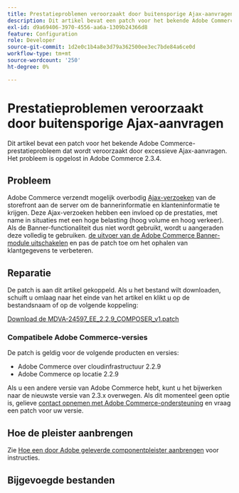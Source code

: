 ```yaml
---
title: Prestatieproblemen veroorzaakt door buitensporige Ajax-aanvragen
description: Dit artikel bevat een patch voor het bekende Adobe Commerce-prestatieprobleem dat wordt veroorzaakt door excessieve Ajax-aanvragen. Het probleem is opgelost in Adobe Commerce 2.3.4.
exl-id: d9a69406-3970-4556-aa6a-1309b24366d8
feature: Configuration
role: Developer
source-git-commit: 1d2e0c1b4a8e3d79a362500ee3ec7bde84a6ce0d
workflow-type: tm+mt
source-wordcount: '250'
ht-degree: 0%

---
```


# Prestatieproblemen veroorzaakt door buitensporige Ajax-aanvragen

Dit artikel bevat een patch voor het bekende Adobe Commerce-prestatieprobleem dat wordt veroorzaakt door excessieve Ajax-aanvragen. Het probleem is opgelost in Adobe Commerce 2.3.4.

## Probleem

Adobe Commerce verzendt mogelijk overbodig [Ajax-verzoeken](/help/troubleshooting/miscellaneous/high-throughput-ajax-requests-cause-poor-performance.md) van de storefront aan de server om de bannerinformatie en klanteninformatie te krijgen. Deze Ajax-verzoeken hebben een invloed op de prestaties, met name in situaties met een hoge belasting (hoog volume en hoog verkeer). Als de Banner-functionaliteit dus niet wordt gebruikt, wordt u aangeraden deze volledig te gebruiken. [de uitvoer van de Adobe Commerce Banner-module uitschakelen](/help/troubleshooting/miscellaneous/disable-magento-banner-output-to-improve-site-performance.md) en pas de patch toe om het ophalen van klantgegevens te verbeteren.

## Reparatie

De patch is aan dit artikel gekoppeld. Als u het bestand wilt downloaden, schuift u omlaag naar het einde van het artikel en klikt u op de bestandsnaam of op de volgende koppeling:

[Download de MDVA-24597\_EE\_2.2.9\_COMPOSER\_v1.patch](assets/MDVA-24597_EE_2.2.9_COMPOSER_v1.patch.zip)

### Compatibele Adobe Commerce-versies

De patch is geldig voor de volgende producten en versies:

* Adobe Commerce over cloudinfrastructuur 2.2.9
* Adobe Commerce op locatie 2.2.9

Als u een andere versie van Adobe Commerce hebt, kunt u het bijwerken naar de nieuwste versie van 2.3.x overwegen. Als dit momenteel geen optie is, gelieve [contact opnemen met Adobe Commerce-ondersteuning](/help/help-center-guide/help-center/magento-help-center-user-guide.md#submit-ticket) en vraag een patch voor uw versie.

## Hoe de pleister aanbrengen

Zie [Hoe een door Adobe geleverde componentpleister aanbrengen](/help/how-to/general/how-to-apply-a-composer-patch-provided-by-magento.md) voor instructies.

## Bijgevoegde bestanden
